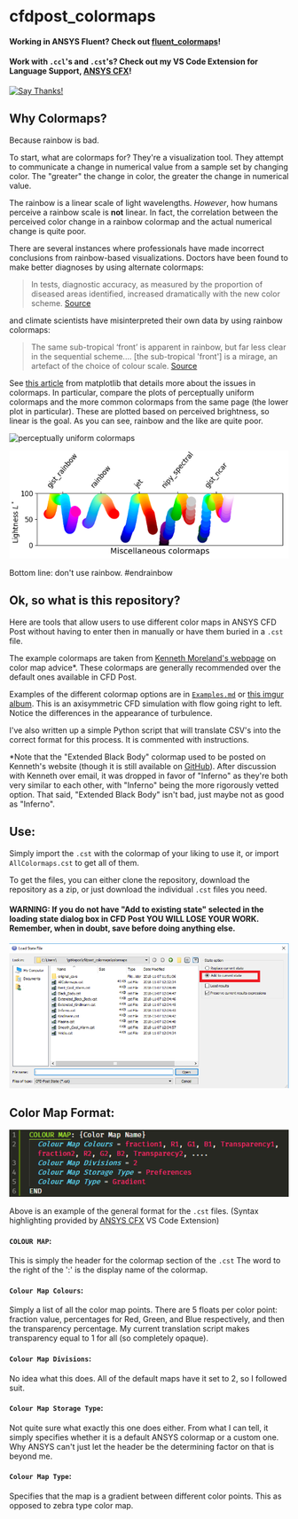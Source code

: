 # cfdpost_colormaps
#### Working in ANSYS Fluent? Check out [fluent_colormaps](https://github.com/u2berggeist/fluent_colormaps)!
#### Work with `.ccl`'s and `.cst`'s? Check out my VS Code Extension for Language Support, [ANSYS CFX](https://marketplace.visualstudio.com/items?itemName=u2berggeist.cfxlanguage)!
[![Say Thanks!](https://img.shields.io/badge/Say-Thanks&#33;-orange.svg?longCache=true&style=flat-square)](https://saythanks.io/to/u2berggeist)

## Why Colormaps?

Because rainbow is bad. 

To start, what are colormaps for? They're a visualization tool. They attempt to communicate a change in numerical value from a sample set by changing color. The "greater" the change in color, the greater the change in numerical value. 

The rainbow is a linear scale of light wavelengths. *However*, how humans perceive a rainbow scale is **not** linear. In fact, the correlation between the perceived color change in a rainbow colormap and the actual numerical change is quite poor. 

There are several instances where professionals have made incorrect conclusions from rainbow-based visualizations. Doctors have been found to make better diagnoses by using alternate colormaps:

> In tests, diagnostic accuracy, as measured by the proportion of diseased areas identified, increased dramatically with the new color scheme. [Source](https://phys.org/news/2011-10-heart-disease-visualization-experts-simpler.html)

and climate scientists have misinterpreted their own data by using rainbow colormaps:

>  The same sub-tropical ‘front’ is apparent in rainbow, but far less clear in the sequential scheme.... [the sub-tropical 'front'] is a mirage, an artefact of the choice of colour scale. [Source](http://www.climate-lab-book.ac.uk/2016/why-rainbow-colour-scales-can-be-misleading/)

See [this article](https://matplotlib.org/users/colormaps.html) from matplotlib that details more about the issues in colormaps. In particular, compare the plots of perceptually uniform colormaps and the more common colormaps from the same page (the lower plot in particular). These are plotted based on perceived brightness, so linear is the goal. As you can see, rainbow and the like are quite poor.

![perceptually uniform colormaps](https://matplotlib.org/users/plotting/colormaps/lightness_00.png)

![more common colormaps](images/misc_colormaps_from_matplotlib.png)

Bottom line: don't use rainbow. \#endrainbow

## Ok, so what is this repository?

Here are tools that allow users to use different color maps in ANSYS CFD Post without having to enter then in manually or have them buried in a `.cst` file.

The example colormaps are taken from [Kenneth Moreland's webpage](https://www.kennethmoreland.com/color-advice/) on color map advice*. These colormaps are generally recommended over the default ones available in CFD Post.

Examples of the different colormap options are in [`Examples.md`](./Examples.md) or [this imgur album](https://imgur.com/a/hL35KCY). This is an axisymmetric CFD simulation with flow going right to left. Notice the differences in the appearance of turbulence. 

I've also written up a simple Python script that will translate CSV's into the correct format for this process. It is commented with instructions.

\*Note that the "Extended Black Body" colormap used to be posted on Kenneth's website (though it is still available on [GitHub](https://github.com/kennethmoreland-com/kennethmoreland-com.github.io/tree/master/color-advice)). After discussion with Kenneth over email, it was dropped in favor of "Inferno" as they're both very similar to each other, with "Inferno" being the more rigorously vetted option. That said, "Extended Black Body" isn't bad, just maybe not as good as "Inferno".

## Use:
Simply import the `.cst` with the colormap of your liking to use it, or import `AllColormaps.cst` to get all of them. 

To get the files, you can either clone the repository, download the repository as a zip, or just download the individual `.cst` files you need. 

#### WARNING: If you do not have "Add to existing state" selected in the loading state dialog box in CFD Post **YOU WILL LOSE YOUR WORK**. Remember, when in doubt, save before doing anything else.
![Load State Dialog Box](images/loadstatefiledialogbox.PNG)

## Color Map Format:

![Example Color Map](images/examplecolormap.PNG)

Above is an example of the general format for the `.cst` files. (Syntax highlighting provided by [ANSYS CFX](https://marketplace.visualstudio.com/items?itemName=u2berggeist.cfxlanguage) VS Code Extension)

#### `COLOUR MAP`:
This is simply the header for the colormap section of the `.cst` The word to the right of the ':' is the display name of the colormap.

#### `Colour Map Colours`:
Simply a list of all the color map points. There are 5 floats per color point: fraction value, percentages for Red, Green, and Blue respectively, and then the transparency percentage. My current translation script makes transparency equal to 1 for all (so completely opaque).

#### `Colour Map Divisions`:
No idea what this does. All of the default maps have it set to 2, so I followed suit.

#### `Colour Map Storage Type`:
Not quite sure what exactly this one does either. From what I can tell, it simply specifies whether it is a default ANSYS colormap or a custom one. Why ANSYS can't just let the header be the determining factor on that is beyond me.

#### `Colour Map Type`:
Specifies that the map is a gradient between different color points. This as opposed to zebra type color map.